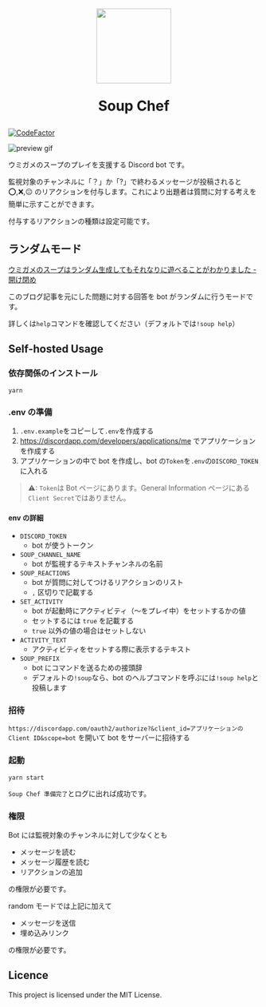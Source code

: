 <h1 align="center">
<img src="https://cdnjs.cloudflare.com/ajax/libs/twemoji/12.0.4/2/svg/1f468-200d-1f373.svg" width="150px">

Soup Chef

</h1>

<!-- [![Invite this Bot](https://img.shields.io/badge/Discord-Invite%20this%20bot-green?logo=discord&logoColor=white&style=flat-square)](https://discordapp.com/oauth2/authorize?&client_id=657748609323892757&scope=bot) -->
[![CodeFactor](https://www.codefactor.io/repository/github/eai04191/discord-soup-bot/badge?style=flat-square)](https://www.codefactor.io/repository/github/eai04191/discord-soup-bot)

![preview gif](https://i.imgur.com/DY010xq.gif)

ウミガメのスープのプレイを支援する Discord bot です。

監視対象のチャンネルに「？」か「?」で終わるメッセージが投稿されると ⭕,❌,😐 のリアクションを付与します。これにより出題者は質問に対する考えを簡単に示すことができます。

付与するリアクションの種類は設定可能です。

## ランダムモード

[ウミガメのスープはランダム生成してもそれなりに遊べることがわかりました - 開け閉め](https://hikido.hatenablog.com/entry/2020/05/31/021327)

このブログ記事を元にした問題に対する回答を bot がランダムに行うモードです。

詳しくは`help`コマンドを確認してください（デフォルトでは`!soup help`）

## Self-hosted Usage

### 依存関係のインストール

```
yarn
```

### .env の準備

1. `.env.example`をコピーして`.env`を作成する
2. https://discordapp.com/developers/applications/me
   でアプリケーションを作成する
3. アプリケーションの中で bot を作成し、bot の`Token`を`.env`の`DISCORD_TOKEN`に入れる

> ⚠: `Token`は Bot ページにあります。General Information ページにある`Client Secret`ではありません。

#### env の詳細

-   `DISCORD_TOKEN`
    -   bot が使うトークン
-   `SOUP_CHANNEL_NAME`
    -   bot が監視するテキストチャンネルの名前
-   `SOUP_REACTIONS`
    -   bot が質問に対してつけるリアクションのリスト
    -   `,` 区切りで記載する
-   `SET_ACTIVITY`
    -   bot が起動時にアクティビティ（～をプレイ中）をセットするかの値
    -   セットするには `true` を記載する
    -   `true` 以外の値の場合はセットしない
-   `ACTIVITY_TEXT`
    -   アクティビティをセットする際に表示するテキスト
-   `SOUP_PREFIX`
    -   bot にコマンドを送るための接頭辞
    -   デフォルトの`!soup`なら、bot のヘルプコマンドを呼ぶには`!soup help`と投稿します

### 招待

`https://discordapp.com/oauth2/authorize?&client_id=アプリケーションのClient ID&scope=bot`
を開いて bot をサーバーに招待する

### 起動

```
yarn start
```

`Soup Chef 準備完了`とログに出れば成功です。

### 権限

Bot には監視対象のチャンネルに対して少なくとも

-   メッセージを読む
-   メッセージ履歴を読む
-   リアクションの追加

の権限が必要です。

random モードでは上記に加えて

-   メッセージを送信
-   埋め込みリンク

の権限が必要です。

## Licence

This project is licensed under the MIT License.
